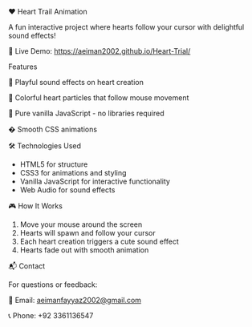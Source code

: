 

❤️ Heart Trail Animation

A fun interactive project where hearts follow your cursor with delightful sound effects!

🔗 Live Demo: https://aeiman2002.github.io/Heart-Trial/

Features

🎵 Playful sound effects on heart creation

💖 Colorful heart particles that follow mouse movement

🎨 Pure vanilla JavaScript - no libraries required

� Smooth CSS animations

🛠️ Technologies Used

- HTML5 for structure
- CSS3 for animations and styling
- Vanilla JavaScript for interactive functionality
- Web Audio for sound effects

🎮 How It Works

1. Move your mouse around the screen
2. Hearts will spawn and follow your cursor
3. Each heart creation triggers a cute sound effect
4. Hearts fade out with smooth animation

📬 Contact

For questions or feedback:

📧 Email: aeimanfayyaz2002@gmail.com

📞 Phone: +92 3361136547
